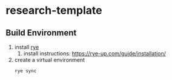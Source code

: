 # research-template

## Build Environment

1. install [rye](https://rye-up.com/)
   1. install instructions: https://rye-up.com/guide/installation/
2. create a virtual environment
   ```bash
   rye sync
   ```
